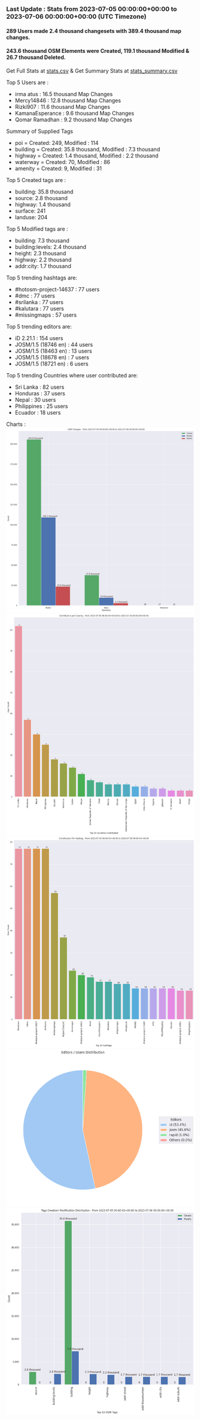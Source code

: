### Last Update : Stats from 2023-07-05 00:00:00+00:00 to 2023-07-06 00:00:00+00:00 (UTC Timezone)

#### 289 Users made 2.4 thousand changesets with 389.4 thousand map changes.
#### 243.6 thousand OSM Elements were Created, 119.1 thousand Modified & 26.7 thousand Deleted.
Get Full Stats at [stats.csv](/stats/hotosm/Daily/stats.csv)
 & Get Summary Stats at [stats_summary.csv](/stats/hotosm/Daily/stats_summary.csv)

Top 5 Users are : 
- irma atus : 16.5 thousand Map Changes
- Mercy14846 : 12.8 thousand Map Changes
- Rizki907 : 11.6 thousand Map Changes
- KamanaEsperance : 9.6 thousand Map Changes
- Qomar Ramadhan : 9.2 thousand Map Changes

Summary of Supplied Tags
- poi = Created: 249, Modified : 114
- building = Created: 35.8 thousand, Modified : 7.3 thousand
- highway = Created: 1.4 thousand, Modified : 2.2 thousand
- waterway = Created: 70, Modified : 86
- amenity = Created: 9, Modified : 31


Top 5 Created tags are :
- building: 35.8 thousand
- source: 2.8 thousand
- highway: 1.4 thousand
- surface: 241
- landuse: 204


Top 5 Modified tags are :
- building: 7.3 thousand
- building:levels: 2.4 thousand
- height: 2.3 thousand
- highway: 2.2 thousand
- addr:city: 1.7 thousand


Top 5 trending hashtags are:
- #hotosm-project-14637 : 77 users
- #dmc : 77 users
- #srilanka : 77 users
- #kalutara : 77 users
- #missingmaps : 57 users


Top 5 trending editors are:
- iD 2.21.1 : 154 users
- JOSM/1.5 (18746 en) : 44 users
- JOSM/1.5 (18463 en) : 13 users
- JOSM/1.5 (18678 en) : 7 users
- JOSM/1.5 (18721 en) : 6 users


Top 5 trending Countries where user contributed are:
- Sri Lanka : 82 users
- Honduras : 37 users
- Nepal : 30 users
- Philippines : 25 users
- Ecuador : 18 users


 Charts : 
![Alt text](./stats_osm_changes.png) 
![Alt text](./stats_users_per_country.png) 
![Alt text](./stats_users_per_hashtag.png) 
![Alt text](./stats_editors_pie_chart.png) 
![Alt text](./stats_tags.png) 
